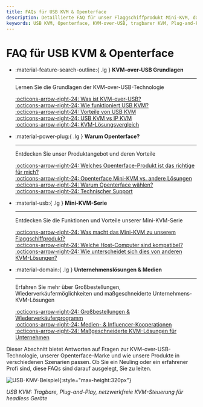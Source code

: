 ```yaml
---
title: FAQs für USB KVM & Openterface
description: Detaillierte FAQ für unser Flaggschiffprodukt Mini-KVM, das technische Spezifikationen, Nutzungshinweise und Tipps zur Fehlersuche abdeckt.
keywords: USB KVM, Openterface, KVM-over-USB, tragbarer KVM, Plug-and-Play KVM, netzwerkfreier KVM, headless Geräteverwaltung, IT-Lösungen, Fehlersuche, Openterface Produkte
---
```


# FAQ für USB KVM & Openterface

<div class="grid cards" markdown>

-   :material-feature-search-outline:{ .lg } __KVM-over-USB Grundlagen__

    ---

    Lernen Sie die Grundlagen der KVM-over-USB-Technologie

    [:octicons-arrow-right-24: Was ist KVM-over-USB?](/faq/usbkvm/kvm-over-usb#what-is-kvm-over-usb)  
    [:octicons-arrow-right-24: Wie funktioniert USB KVM?](/faq/usbkvm/kvm-over-usb#how-usb-kvm-works)  
    [:octicons-arrow-right-24: Vorteile von USB KVM](/faq/usbkvm/kvm-over-usb#why-usb-kvm)  
    [:octicons-arrow-right-24: USB KVM vs IP KVM](/faq/usbkvm/kvm-over-usb#usb-vs-ip)  
    [:octicons-arrow-right-24: KVM-Lösungsvergleich](/faq/usbkvm/kvm-over-usb#kvm-comparison)  

-   :material-power-plug:{ .lg } __Warum Openterface?__

    ---

    Entdecken Sie unser Produktangebot und deren Vorteile

    [:octicons-arrow-right-24: Welches Openterface-Produkt ist das richtige für mich?](/faq/usbkvm/openterface#choose-product)  
    [:octicons-arrow-right-24: Openterface Mini-KVM vs. andere Lösungen](/faq/usbkvm/openterface#minikvm-comparison)  
    [:octicons-arrow-right-24: Warum Openterface wählen?](/faq/usbkvm/openterface#why-openterface)  
    [:octicons-arrow-right-24: Technischer Support](/faq/usbkvm/openterface#technical-support)  

-   :material-usb:{ .lg } __Mini-KVM-Serie__

    ---

    Entdecken Sie die Funktionen und Vorteile unserer Mini-KVM-Serie  

    [:octicons-arrow-right-24: Was macht das Mini-KVM zu unserem Flaggschiffprodukt?](/faq/minikvm/op-minikvm#flagship-product)  
    [:octicons-arrow-right-24: Welche Host-Computer sind kompatibel?](/faq/minikvm/op-minikvm#mini-kvm-host-compatibility)  
    [:octicons-arrow-right-24: Wie unterscheidet sich dies von anderen KVM-Lösungen?](/faq/minikvm/op-minikvm#mini-kvm-vs-other-kvms)

-   :material-domain:{ .lg } __Unternehmenslösungen & Medien__

    ---

    Erfahren Sie mehr über Großbestellungen, Wiederverkäufermöglichkeiten und maßgeschneiderte Unternehmens-KVM-Lösungen  

    [:octicons-arrow-right-24: Großbestellungen & Wiederverkäuferprogramm](/faq/business#bulk-order-reseller)  
    [:octicons-arrow-right-24: Medien- & Influencer-Kooperationen](/faq/business#media-collaboration)  
    [:octicons-arrow-right-24: Maßgeschneiderte KVM-Lösungen für Unternehmen](/faq/business#enterprise-kvm)  

</div>

Dieser Abschnitt bietet Antworten auf Fragen zur KVM-over-USB-Technologie, unserer Openterface-Marke und wie unsere Produkte in verschiedenen Szenarien passen. Ob Sie ein Neuling oder ein erfahrener Profi sind, diese FAQs sind darauf ausgelegt, Sie zu leiten.

![USB-KMV-Beispiel](https://assets.openterface.com/images/product/use-case-demo-industrial-pc.jpg){:style="max-height:320px"}

*USB KVM: Tragbare, Plug-and-Play, netzwerkfreie KVM-Steuerung für headless Geräte*